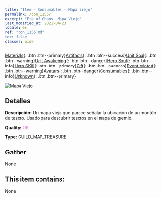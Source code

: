 ```yaml
---
title: "Item - Consumables - Mapa Viejo"
permalink: /con_1155/
excerpt: "Era of Chaos  Mapa Viejo"
last_modified_at: 2021-04-23
locale: es
ref: "con_1155.md"
toc: false
classes: wide
---
```

 [Materials](/ItemsES/){: .btn .btn--primary}[Artifacts](/ItemsES/Artifacts/){: .btn .btn--success}[Unit Soul](/ItemsES/UnitSoul/){: .btn .btn--warning}[Unit Awakening](/ItemsES/UnitAwakening/){: .btn .btn--danger}[Hero Soul](/ItemsES/HeroSoul/){: .btn .btn--info}[Hero SKill](/ItemsES/HeroSkill/){: .btn .btn--primary}[Gift](/ItemsES/Gift/){: .btn .btn--success}[Event related](/ItemsES/Events/){: .btn .btn--warning}[Avatars](/ItemsES/Avatars/){: .btn .btn--danger}[Consumables](/ItemsES/Consumables/){: .btn .btn--info}[Unknown](/ItemsES/Unknown/){: .btn .btn--primary}

 ![Mapa Viejo](/images/t/i_810101.png)

## Detalles
 **Descripción:** Un mapa viejo que parece señalar la ubicación de un montón de tesoro. Usado para descubrir tesoros en el mapa de gremio.

 **Quality:** <span style="color: #DA70D6">OK</span>

 **Type:** GUILD_MAP_TREASURE

## Gather

  None

## This item contains:

  None

